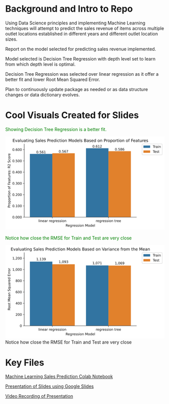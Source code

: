 <h1>Background and Intro to Repo</h1>
<p>Using Data Science principles and implementing Machine Learning techniques will attempt to predict the sales revenue of items across multiple outlet locations established in different years and different outlet location sizes.</p>
<p>Report on the model selected for predicting sales revenue implemented.</p>
<p>Model selected is Decision Tree Regression with depth level set to learn from which depth level is optimal.</p>
<p>Decision Tree Regression was selected over linear regression as it offer a better fit and lower Root Mean Squared Error.</p>
<p>Plan to continuously update package as needed or as data structure changes or data dictionary evolves.</p>

<h1>Cool Visuals Created for Slides</h1>
<p style="color:green;">Showing Decision Tree Regression is a better fit.</p>
<p><img src="/R2_Score_RegressionModel.svg" alt="R2 Score Visual" width="min-content" height="min-content"></p>
<p style="color:green;">Notice how close the RMSE for Train and Test are very close</p>
<p><img src="/RMSE_RegressionModels.svg" alt="RMSE Visual" width="min-content" height="min-content">Notice how close the RMSE for Train and Test are very close</p>

<h1>Key Files</h1>
<p><a href="/Machine Learning Sales Prediction Model.ipynb">Machine Learning Sales Prediction Colab Notebook</p>
<p><a href="/Presentation Slides Sales Prediction Model.gslides">Presentation of Slides using Google Slides</p>
<p><a href="/Video Recording Sales Prediction Model.mp4">Video Recording of Presentation</p>

